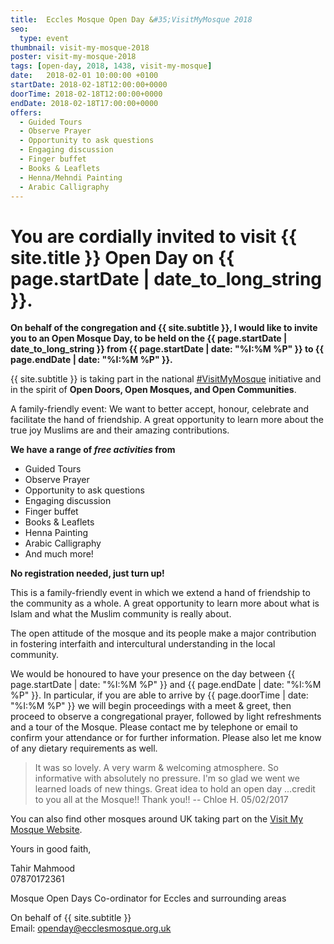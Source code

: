 ```yaml
---
title:  Eccles Mosque Open Day &#35;VisitMyMosque 2018
seo:
  type: event
thumbnail: visit-my-mosque-2018
poster: visit-my-mosque-2018
tags: [open-day, 2018, 1438, visit-my-mosque]
date:   2018-02-01 10:00:00 +0100
startDate: 2018-02-18T12:00:00+0000
doorTime: 2018-02-18T12:00:00+0000
endDate: 2018-02-18T17:00:00+0000
offers:
  - Guided Tours
  - Observe Prayer
  - Opportunity to ask questions
  - Engaging discussion
  - Finger buffet
  - Books & Leaflets
  - Henna/Mehndi Painting
  - Arabic Calligraphy
---
```


# You are cordially invited to visit {{ site.title }} Open Day on {{ page.startDate | date_to_long_string }}.

**On behalf of the congregation and {{ site.subtitle }}, I would like to invite you to an Open Mosque Day, to be held on the {{ page.startDate | date_to_long_string }} from {{ page.startDate | date: "%I:%M %P" }} to {{ page.endDate | date: "%I:%M %P" }}.**

{{ site.subtitle }} is taking part in the national [#VisitMyMosque](http://www.visitmymosque.org) initiative and in the spirit of **Open Doors, Open Mosques, and Open Communities**.

A family-friendly event: We want to better accept, honour, celebrate and facilitate the hand of friendship. A great opportunity to learn more about the true joy Muslims are and their amazing contributions.

**We have a range of _free activities_ from**

- Guided Tours
- Observe Prayer
- Opportunity to ask questions
- Engaging discussion
- Finger buffet
- Books & Leaflets
- Henna Painting
- Arabic Calligraphy
- And much more!

**No registration needed, just turn up!**

This is a family-friendly event in which we extend a hand of friendship to the community as a whole. A great opportunity to learn more about what is Islam and what the Muslim community is really about.

The open attitude of the mosque and its people make a major contribution in fostering interfaith and intercultural understanding in the local community.

We would be honoured to have your presence on the day between {{ page.startDate | date: "%I:%M %P" }} and {{ page.endDate | date: "%I:%M %P" }}. In particular, if you are able to arrive by {{ page.doorTime | date: "%I:%M %P" }} we will begin proceedings with a meet & greet, then proceed to observe a congregational prayer, followed by light refreshments and a tour of the Mosque. Please contact me by telephone or email to confirm your attendance or for further information. Please also let me know of any dietary requirements as well.

> It was so lovely. A very warm & welcoming atmosphere. So informative with absolutely no pressure. I'm so glad we went we learned loads of new things. Great idea to hold an open day ...credit to you all at the Mosque!! Thank you!!
> -- Chloe H. 05/02/2017

You can also find other mosques around UK taking part on the [Visit My Mosque Website](http://www.visitmymosque.org/find-my-mosque/).

Yours in good faith,

Tahir Mahmood<br />
07870172361

Mosque Open Days Co-ordinator for Eccles and surrounding areas<br/>

On behalf of {{ site.subtitle }}<br />
Email: [openday@ecclesmosque.org.uk](mailto:openday@ecclesmosque.org.uk)
